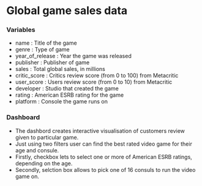 # Global game sales data
### Variables
- name            : Title of the game
- genre           : Type of game
- year_of_release : Year the game was released
- publisher       : Publisher of game
- sales           : Total global sales, in millions
- critic_score    : Critics review score (from 0 to 100) from Metacritic
- user_score      : Users review score (from 0 to 10) from Metacritic
- developer       : Studio that created the game
- rating          : American ESRB rating for the game
- platform        : Console the game runs on

### Dashboard
- The dashbord creates interactive visualisation of customers review given to particular game.
- Just using two filters user can find the best rated video game for their age and consule.
- Firstly, checkbox lets to select one or more of American ESRB ratings, depending on the age. 
- Secondly, selction box allows to pick one of 16 consuls to run the video game on.